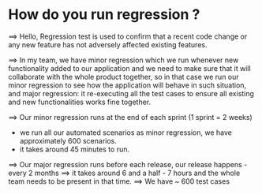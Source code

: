 # How do you run regression ?
==> Hello, Regression test is used to confirm that a recent code change or any new feature has not adversely affected existing features.

==> In my team, we have minor regression which we run whenever new functionality added to our application and we need to make sure that it will collaborate with the whole product together, so in that case we run our minor regression to see how the application will behave in such situation, and major regression: it re-executing all the test cases to ensure all existing and new functionalities works fine together.

==> Our minor regression runs at the end of each sprint (1 sprint = 2 weeks)
- we run all our automated scenarios as minor regression, we have approximately 600 scenarios.
- it takes around 45 minutes to run.

==> Our major regression runs before each release, our release happens - every 2 months
==> it takes around 6 and a half - 7 hours and the whole team needs to be present in that time.
==> We have ~ 600 test cases 
